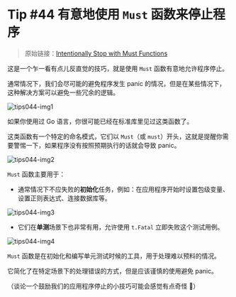 # Tip #44 有意地使用 `Must` 函数来停止程序

> 原始链接：[Intentionally Stop with Must Functions](https://twitter.com/func25/status/1766442686624784496)

这是一个乍一看有点儿反直觉的技巧，就是使用 `Must` 函数有意地允许程序停止。

通常情况下，我们会尽可能的避免程序发生 panic 的情况，但是在某些情况下，这种解决方案可以避免一些冗余的逻辑。

![tips044-img1](./images/044/tips044-img1.png)

如果你使用过 Go 语言，你很可能已经在标准库里见过这类函数了。

这类函数有一个特定的命名模式，它们以 `Must`（或 `must`）开头，这就是提醒你需要警惕一下，如果程序没有按照预期执行的话就会导致 panic。

![tips044-img2](./images/044/tips044-img2.png)

`Must` 函数主要用于：

- 通常情况下不应失败的**初始化**任务，例如：在应用程序开始时设置包级变量、设置正则表达式、连接数据库等。

![tips044-img3](./images/044/tips044-img3.png)

- 它们在**单测**场景下也非常有用，允许使用 `t.Fatal` 立即失败这个测试用例。

![tips044-img4](./images/044/tips044-img4.png)

`Must` 函数是在初始化和编写单元测试时候的工具，用于处理难以预料的情况。

它简化了在特定场景下的处理错误的方式，但是应该谨慎的使用避免 panic。

（谈论一个鼓励我们的应用程序停止的小技巧可能会感觉有点奇怪 😬）
